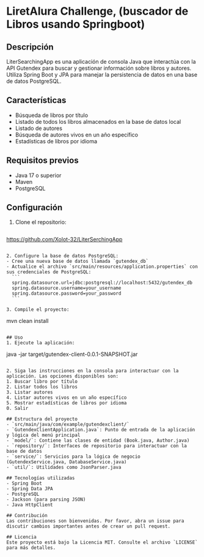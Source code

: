 # LiretAlura Challenge, (buscador de Libros usando Springboot)

## Descripción
LiterSearchingApp es una aplicación de consola Java que interactúa con la API Gutendex para buscar y gestionar información sobre libros y autores. Utiliza Spring Boot y JPA para manejar la persistencia de datos en una base de datos PostgreSQL.

## Características
- Búsqueda de libros por título
- Listado de todos los libros almacenados en la base de datos local
- Listado de autores
- Búsqueda de autores vivos en un año específico
- Estadísticas de libros por idioma

## Requisitos previos
- Java 17 o superior
- Maven
- PostgreSQL

## Configuración
1. Clone el repositorio:
   ```
  https://github.com/Xolot-32/LiterSerchingApp
   ```

2. Configure la base de datos PostgreSQL:
   - Cree una nueva base de datos llamada `gutendex_db`
   - Actualice el archivo `src/main/resources/application.properties` con sus credenciales de PostgreSQL:
     ```
     spring.datasource.url=jdbc:postgresql://localhost:5432/gutendex_db
     spring.datasource.username=your_username
     spring.datasource.password=your_password
     ```

3. Compile el proyecto:
   ```
   mvn clean install
   ```

## Uso
1. Ejecute la aplicación:
   ```
   java -jar target/gutendex-client-0.0.1-SNAPSHOT.jar
   ```

2. Siga las instrucciones en la consola para interactuar con la aplicación. Las opciones disponibles son:
   1. Buscar libro por título
   2. Listar todos los libros
   3. Listar autores
   4. Listar autores vivos en un año específico
   5. Mostrar estadísticas de libros por idioma
   0. Salir

## Estructura del proyecto
- `src/main/java/com/example/gutendexclient/`
  - `GutendexClientApplication.java`: Punto de entrada de la aplicación y lógica del menú principal
  - `model/`: Contiene las clases de entidad (Book.java, Author.java)
  - `repository/`: Interfaces de repositorio para interactuar con la base de datos
  - `service/`: Servicios para la lógica de negocio (GutendexService.java, DatabaseService.java)
  - `util/`: Utilidades como JsonParser.java

## Tecnologías utilizadas
- Spring Boot
- Spring Data JPA
- PostgreSQL
- Jackson (para parsing JSON)
- Java HttpClient

## Contribución
Las contribuciones son bienvenidas. Por favor, abra un issue para discutir cambios importantes antes de crear un pull request.

## Licencia
Este proyecto está bajo la Licencia MIT. Consulte el archivo `LICENSE` para más detalles.
